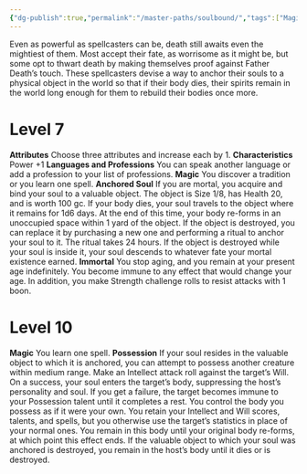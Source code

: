 ```yaml
---
{"dg-publish":true,"permalink":"/master-paths/soulbound/","tags":["Magic"]}
---
```


Even as powerful as spellcasters can be, death still awaits even the mightiest of them. Most accept their fate, as worrisome as it might be, but some opt to thwart death by making themselves proof against Father Death’s touch. These spellcasters devise a way to anchor their souls to a physical object in the world so that if their body dies, their spirits remain in the world long enough for them to rebuild their bodies once more.
# Level 7
**Attributes** Choose three attributes and increase each by 1.
**Characteristics** Power +1
**Languages and Professions** You can speak another language or add a profession to your list of professions.
**Magic** You discover a tradition or you learn one spell.
**Anchored Soul** If you are mortal, you acquire and bind your soul to a valuable object. The object is Size 1/8, has Health 20, and is worth 100 gc. If your body dies, your soul travels to the object where it remains for 1d6 days. At the end of this time, your body re-forms in an unoccupied space within 1 yard of the object. If the object is destroyed, you can replace it by purchasing a new one and performing a ritual to anchor your soul to it. The ritual takes 24 hours. If the object is destroyed while your soul is inside it, your soul descends to whatever fate your mortal existence earned.
**Immortal** You stop aging, and you remain at your present age indefinitely. You become immune to any effect that would change your age. In addition, you make Strength challenge rolls to resist attacks with 1 boon.
# Level 10
**Magic** You learn one spell.
**Possession** If your soul resides in the valuable object to which it is anchored, you can attempt to possess another creature within medium range. Make an Intellect attack roll against the target’s Will. On a success, your soul enters the target’s body, suppressing the host’s personality and soul. If you get a failure, the target becomes immune to your Possession talent until it completes a rest.
You control the body you possess as if it were your own. You retain your Intellect and Will scores, talents, and spells, but you otherwise use the target’s statistics in place of your normal ones. You remain in this body until your original body re-forms, at which point this effect ends. If the valuable object to which your soul was anchored is destroyed, you remain in the host’s body until it dies or is destroyed.